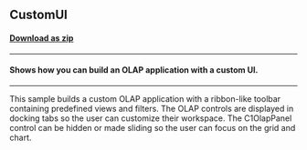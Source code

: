 ## CustomUI
#### [Download as zip](https://grapecity.github.io/DownGit/#/home?url=https://github.com/GrapeCity/ComponentOne-WPF-Samples/tree/master/NET_462/Olap/CS/CustomUI/CustomUI)
____
#### Shows how you can build an OLAP application with a custom UI.
____
This sample builds a custom OLAP application with a ribbon-like
toolbar containing predefined views and filters. The OLAP controls
are displayed in docking tabs so the user can customize their
workspace. The C1OlapPanel control can be hidden or made sliding
so the user can focus on the grid and chart.
